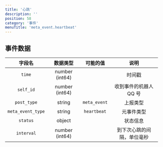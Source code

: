 ```yaml
---
title: '心跳'
description: ''
position: 58
category: '事件'
menuTitle: 'meta_event.heartbeat'
---
```


## 事件数据

| 字段名 | 数据类型 | 可能的值 | 说明 |
| :---: | :---: | :---: | :---: |
| `time` | number (int64) | | 时间戳 |
| `self_id` | number (int64) | | 收到事件的机器人 QQ 号 |
| `post_type` | string | `meta_event` | 上报类型 |
| `meta_event_type` | string | `heartbeat` | 元事件类型 |
| `status` | object | | 状态信息 |
| `interval` | number (int64) | | 到下次心跳的间隔，单位毫秒 |
